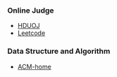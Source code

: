 ### Online Judge
- [HDUOJ](http://acm.hdu.edu.cn/)
- [Leetcode](https://leetcode.com/)

### Data Structure and Algorithm
- [ACM-home](http://www.acmerblog.com/)

